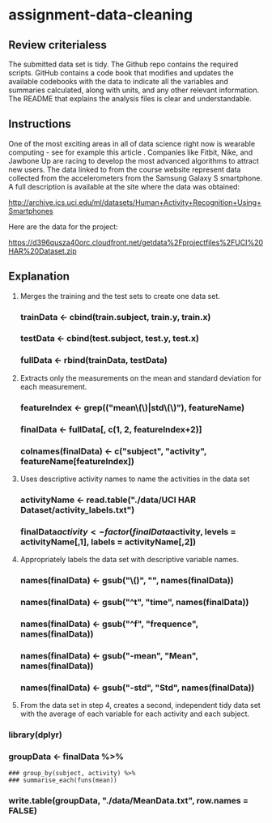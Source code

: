 # assignment-data-cleaning
## Review criterialess 
The submitted data set is tidy.
The Github repo contains the required scripts.
GitHub contains a code book that modifies and updates the available codebooks with the data to indicate all the variables and summaries calculated, along with units, and any other relevant information.
The README that explains the analysis files is clear and understandable.
## Instructions
One of the most exciting areas in all of data science right now is wearable computing - see for example this article . Companies like Fitbit, Nike, and Jawbone Up are racing to develop the most advanced algorithms to attract new users. The data linked to from the course website represent data collected from the accelerometers from the Samsung Galaxy S smartphone. A full description is available at the site where the data was obtained:

http://archive.ics.uci.edu/ml/datasets/Human+Activity+Recognition+Using+Smartphones

Here are the data for the project:

https://d396qusza40orc.cloudfront.net/getdata%2Fprojectfiles%2FUCI%20HAR%20Dataset.zip

## Explanation
1. Merges the training and the test sets to create one data set.
   ### trainData <- cbind(train.subject, train.y, train.x)
   ### testData <- cbind(test.subject, test.y, test.x)
   ### fullData <- rbind(trainData, testData)

2. Extracts only the measurements on the mean and standard deviation for each measurement.
   ### featureIndex <- grep(("mean\\(\\)|std\\(\\)"), featureName)
   ### finalData <- fullData[, c(1, 2, featureIndex+2)]
   ### colnames(finalData) <- c("subject", "activity", featureName[featureIndex])

3. Uses descriptive activity names to name the activities in the data set
   ### activityName <- read.table("./data/UCI HAR Dataset/activity_labels.txt")
   ### finalData$activity <- factor(finalData$activity, levels = activityName[,1], labels = activityName[,2]) 

4. Appropriately labels the data set with descriptive variable names.
   ### names(finalData) <- gsub("\\()", "", names(finalData))
   ### names(finalData) <- gsub("^t", "time", names(finalData))
   ### names(finalData) <- gsub("^f", "frequence", names(finalData))
   ### names(finalData) <- gsub("-mean", "Mean", names(finalData))
   ### names(finalData) <- gsub("-std", "Std", names(finalData))

5. From the data set in step 4, creates a second, independent tidy data set with the average of each variable for each activity and  each subject.

  ### library(dplyr)
  ### groupData <- finalData %>%
    ### group_by(subject, activity) %>%
    ### summarise_each(funs(mean))

  ### write.table(groupData, "./data/MeanData.txt", row.names = FALSE)


